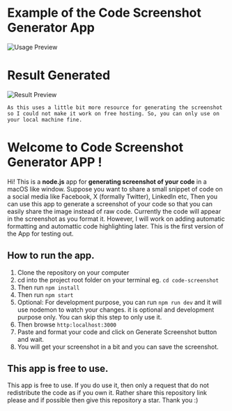 # Example of the Code Screenshot Generator App
![Usage Preview](http://techydevs.com/wp-content/uploads/2024/03/app-usage.png)

# Result Generated 
![Result Preview](http://techydevs.com/wp-content/uploads/2024/03/result.png)

`As this uses a little bit more resource for generating the screenshot so I could not make it work on free hosting. So, you can only use on your local machine fine.`

# Welcome to Code Screenshot Generator APP !

Hi! This is a **node.js** app for **generating screenshot of your code** in a macOS like window. Suppose you want to share a small snippet of code on a social media like Facebook, X (formally Twitter), LinkedIn etc,
Then you can use this app to generate a screenshot of your code so that you can easily share the image instead of raw code. Currently the code will appear in the screenshot as you format it. However, I will work on adding automatic formatting and automattic code highlighting later. This is the first version of the App for testing out.

## How to run the app.
1. Clone the repository on your computer
2. cd into the project root folder on your terminal eg. `cd code-screenshot`
3. Then run `npm install`
4. Then run `npm start`
5. Optional: For development purpose, you can run `npm run dev` and it will use nodemon to watch your changes. it is optional and development purpose only. You can skip this step to only use it.
6. Then browse `http:localhost:3000`
7. Paste and format your code and click on Generate Screenshot button and wait.
8. You will get your screenshot in a bit and you can save the screenshot.


## This app is free to use.
This app is free to use. If you do use it, then only a request that do not redistribute the code as if you own it. Rather share this repository link please and if possible then give this repository a star. Thank you :)
